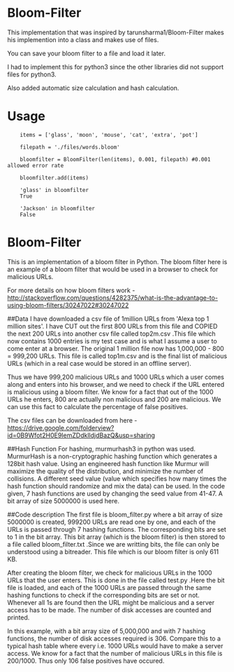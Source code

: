 # Bloom-Filter

This implementation that was inspired by tarunsharma1/Bloom-Filter makes his implemention into a class and makes use of files.

You can save your bloom filter to a file and load it later.

I had to implement this for python3 since the other libraries did not support files for python3.

Also added automatic size calculation and hash calculation. 

# Usage
```
	items = ['glass', 'moon', 'mouse', 'cat', 'extra', 'pot']

	filepath = './files/words.bloom'
	
	bloomfilter = BloomFilter(len(items), 0.001, filepath) #0.001 allowed error rate
	
	bloomfilter.add(items)

	'glass' in bloomfilter
	True

	'Jackson' in bloomfilter
	False

```
# Bloom-Filter

This is an implementation of a bloom filter in Python. The bloom filter here is an example of a bloom filter that would be used in a browser
to check for malicious URLs. 

For more details on how bloom filters work - http://stackoverflow.com/questions/4282375/what-is-the-advantage-to-using-bloom-filters/30247022#30247022

##Data 
I have downloaded a csv file of 1million URLs from 'Alexa top 1 million sites'. I have CUT out the first 800 URLs from this file and
COPIED the next 200 URLs into another csv file called top2m.csv .This file which now contains 1000 entries is my test case and is 
what I assume a user to come enter at a browser. The original 1 million file now has 1,000,000 - 800 = 999,200 URLs.
This file is called top1m.csv and is the final list of malicious URLs (which in a real case would be stored in an offline server).

Thus we have 999,200 malicious URLs and 1000 URLs which a user comes along and enters into his browser, and we need to check if the
URL entered is malicious using a bloom filter. We know for a fact that out of the 1000 URLs he enters, 800 are actually non malicious
and 200 are malicious. We can use this fact to calculate the percentage of false positives. 

The csv files can be downloaded from here - 
https://drive.google.com/folderview?id=0B9Wfot2H0E9IemZDdklldjdBazQ&usp=sharing

##Hash Function 
For hashing, murmurhash3 in python was used. MurmurHash is a non-cryptographic hashing function which generates a 128bit hash value. Using an engineered hash function like Murmur will maximize the quality of the distribution, and minimize the number of collisions. A different seed value (value which specifies how many times the hash function should randomize and mix the data)
can be used. In the code given, 7 hash functions are used by changing the seed value from 41-47. A bit array of size 5000000 is used here.

##Code description
The first file is bloom_filter.py where a bit array of size 5000000 is created, 999200 URLs are read one by one, and each of the URLs is
passed through 7 hashing functions. The corresponding bits are set to 1 in the bit array. This bit array (which is the bloom filter)
is then stored to a file called bloom_filter.txt .Since we are writting bits, the file can only be understood using a bitreader.
This file which is our bloom filter is only 611 KB.

After creating the bloom filter, we check for malicious URLs in the 1000 URLs that the user enters. This is done in the file 
called test.py .Here the bit file is loaded, and each of the 1000 URLs are passed through the same hashing functions to check if the
corresponding bits are set or not. Whenever all 1s are found then the URL might be malicious and a server access has to be made.
The number of disk accesses are counted and printed. 

In this example, with a bit array size of 5,000,000 and with 7 hashing functions, the number of disk accesses required is 306.
Compare this to a typical hash table where every i.e. 1000 URLs would have to make a server access. We know for a fact that
the number of malicious URLs in this file is 200/1000. Thus only 106 false positives have occured.